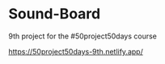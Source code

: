 # Sound-Board

9th project for the #50project50days course

https://50project50days-9th.netlify.app/
